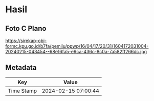 # Hasil

## Foto C Plano

https://sirekap-obj-formc.kpu.go.id/b7fa/pemilu/ppwp/16/04/17/20/31/1604172031004-20240215-043454--68e16fa5-e9ca-436c-8c0a-7a582ff266dc.jpg


## Metadata

| Key        | Value               |
| ---------- | ------------------- |
| Time Stamp | 2024-02-15 07:00:44 |



